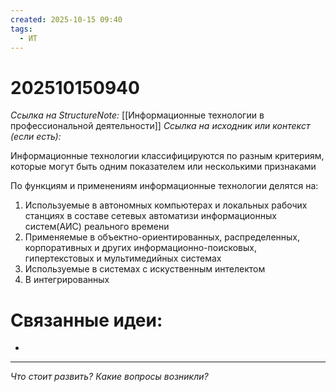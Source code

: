 ```yaml
---
created: 2025-10-15 09:40
tags:
  - ИТ
---
```

# 202510150940
*Ссылка на StructureNote:* [[Информационные технологии в профессиональной деятельности]]
*Ссылка на исходник или контекст (если есть):* 

Информационные технологии классифицируются по разным критериям, которые могут быть одним показателем или несколькими признаками

По функциям и применениям информационные технологии делятся на:
1) Используемые в автономных компьютерах и локальных рабочих станциях в составе сетевых автоматизи информационных систем(АИС) реального времени
2) Применяемые в объектно-ориентированных, распределенных, корпоративных и других информационно-поисковых, гипертекстовых и мультимедийных системах
3) Используемые в системах с искуственным интелектом
4) В интегрированных 
# Связанные идеи:
* 
---

*Что стоит развить? Какие вопросы возникли?*